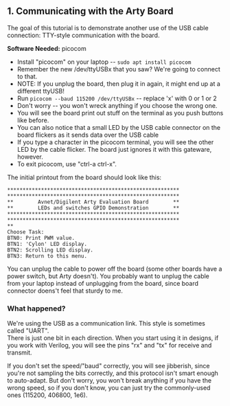 
## 1. Communicating with the Arty Board

The goal of this tutorial is to demonstrate another use of the USB cable connection: TTY-style communication with the board.

__Software Needed:__ picocom

* Install "picocom" on your laptop -- `sudo apt install picocom`
* Remember the new /dev/ttyUSBx that you saw?  We're going to connect to that.
* NOTE: If you unplug the board, then plug it in again, it might end up at a different ttyUSB!
* Run `picocom --baud 115200 /dev/ttyUSBx` -- replace 'x' with 0 or 1 or 2
* Don't worry -- you won't wreck anything if you choose the wrong one.
* You will see the board print out stuff on the terminal as you push buttons like before.
* You can also notice that a small LED by the USB cable connector on the board flickers as it sends data over the USB cable
* If you type a character in the picocom terminal, you will see the other LED by the cable flicker.   The board just ignores it with this gateware, however.
* To exit picocom, use "ctrl-a ctrl-x".

The initial printout from the board should look like this:

```
********************************************************
********************************************************
**        Avnet/Digilent Arty Evaluation Board        **
**        LEDs and switches GPIO Demonstration        **
********************************************************
********************************************************
**
Choose Task:
BTN0: Print PWM value.
BTN1: 'Cylon' LED display.
BTN2: Scrolling LED display.
BTN3: Return to this menu.
```

You can unplug the cable to power off the board (some other boards have a power switch, but Arty doesn't).   You probably want to unplug the cable from your laptop instead of unplugging from the board, since board connector doens't feel that sturdy to me.


### What happened? 

We're using the USB as a communication link.  This style is sometimes called "UART".  
There is just one bit in each direction.  When you start using it in designs, if you work with Verilog,
you will see the pins "rx" and "tx" for receive and transmit. 

If you don't set the speed/"baud" correctly, you will see jibberish, since you're not sampling the bits correctly, and this protocol isn't smart enough to auto-adapt.  But don't worry, you won't break anything if you have the wrong speed, so if you don't know, you can just try the commonly-used ones (115200, 406800, 1e6).



